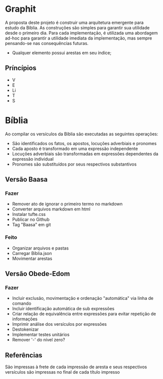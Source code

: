 # Graphit

A proposta deste projeto é construir uma arquitetura emergente para estudo da Bíblia.
As construções são simples para garantir sua utilidade desde o primeiro dia.
Para cada implementação, é utilizada uma abordagem ad-hoc para garantir a utilidade imediata da implementação, mas sempre pensando-se nas consequências futuras.
- Qualquer elemento possui arestas em seu índice;

## Príncípios
- V
- E
- Li
- T
- S

# Bíblia
Ao compilar os versículos da Bíblia são executadas as seguintes operações:
- São identificados os fatos, os apostos, locuções adverbiais e pronomes
- Cada aposto é transformado em uma expressão independente
- Locuções adverbiais são transformadas em expressões dependentes da expressão individual
- Pronomes são substituídos por seus respectivos substantivos

## Versão Baasa
### Fazer
- Remover ato de ignorar o primeiro termo no markdown
- Converter arquivos markdown em html
- Instalar tufte.css
- Publicar no Github
- Tag "Baasa" em git

### Feito
- Organizar arquivos e pastas
- Carregar Bíblia.json
- Movimentar arestas

## Versão Obede-Edom
### Fazer
- Incluir exclusão, movimentação e ordenação "automática" via linha de comando
- Incluir identificação automática de sub expressões
- Criar relação de equivalência entre expressões para evitar repetição de informações
- Imprimir análise dos versículos por expressões
- Destokenizar
- Implementar testes unitários
- Remover '-' do nível zero?

## Referências
São impressas à frete de cada impressão de aresta e seus respectivos versículos são impressas no final de cada título impresso